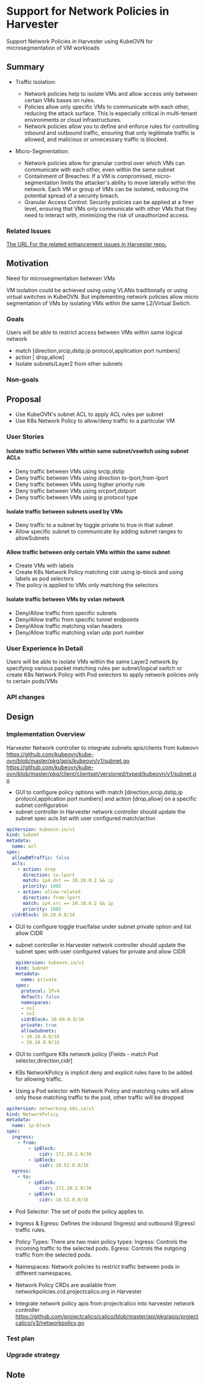 # Support for Network Policies in Harvester

Support Network Policies in Harvester using KubeOVN for microsegmentation of VM workloads

## Summary

- Traffic Isolation:
  - Network policies help to isolate VMs and allow access only between certain VMs bases on rules.
  - Policies allow only specific VMs to communicate with each other, reducing the attack surface. This is especially critical in multi-tenant environments or 
    cloud infrastructures.
  - Network policies allow you to define and enforce rules for controlling inbound and outbound traffic, ensuring that only legitimate traffic is allowed, 
    and malicious or unnecessary traffic is blocked.

- Micro-Segmentation:
  - Network policies allow for granular control over which VMs can communicate with each other, even within the same subnet
  - Containment of Breaches: If a VM is compromised, micro-segmentation limits the attacker's ability to move laterally within the network. Each VM or group 
    of VMs can be isolated, reducing the potential spread of a security breach.
  - Granular Access Control: Security policies can be applied at a finer level, ensuring that VMs only communicate with other VMs that they need to interact 
    with, minimizing the risk of unauthorized access.

### Related Issues

[The URL For the related enhancement issues in Harvester repo.](https://github.com/harvester/harvester/issues/7381)

## Motivation
Need for microsegmentation between VMs

VM isolation could be achieved using using VLANs traditionally or using virtual switches in KubeOVN.
But implementing network policies allow micro segmentation of VMs by isolating VMs within the same L2/Virtual Switch.

### Goals

Users will be able to restrict access between VMs within same logical network
- match [direction,srcip,dstip,ip protocol,application port numbers]
- action [ drop,allow]
- Isolate subnets/Layer2 from other subnets

### Non-goals

## Proposal

- Use KubeOVN's subnet ACL to apply ACL rules per subnet
- Use K8s Network Policy to allow/deny traffic to a particular VM 

### User Stories

#### Isolate traffic between VMs within same subnet/vswitch using subnet ACLs
- Deny traffic between VMs using srcip,dstip
- Deny traffic between VMs using direction to-lport,from-lport
- Deny traffic between VMs using higher priority rule
- Deny traffic between VMs using srcport,dstport
- Deny traffic between VMs using ip protocol type

#### Isolate traffic between subnets used by VMs
- Deny traffic to a subnet by toggle private to true in that subnet
- Allow specific subnet to communicate by adding subnet ranges to allowSubnets

#### Allow traffic between only certain VMs within the same subnet
- Create VMs with labels
- Create K8s Network Policy matching cidr using ip-block and using labels as pod selectors
- The policy is applied to VMs only matching the selectors

#### Isolate traffic between VMs by vxlan network
- Deny/Allow traffic from specific subnets
- Deny/Allow traffic from specific tunnel endpoints
- Deny/Allow traffic matching vxlan headers
- Deny/Allow traffic matching vxlan udp port number

### User Experience In Detail
Users will be able to isolate VMs within the same Layer2 network by specifying various packet matching rules per subnet/logical switch
or create K8s Network Policy with Pod selectors to apply network policies only to certain pods/VMs

### API changes

## Design

### Implementation Overview

Harvester Network controller to integrate subnets apis/clients from kubeovn
https://github.com/kubeovn/kube-ovn/blob/master/pkg/apis/kubeovn/v1/subnet.go
https://github.com/kubeovn/kube-ovn/blob/master/pkg/client/clientset/versioned/typed/kubeovn/v1/subnet.go

- GUI to configure policy options with match [direction,srcip,dstip,ip protocol,application port numbers]
  and action [drop,allow] on a specific subnet configuration
- subnet controller in Harvester network controller should update the subnet spec acls list with user configured match/action

```yaml
apiVersion: kubeovn.io/v1
kind: Subnet
metadata:
  name: acl
spec:
  allowEWTraffic: false
  acls:
    - action: drop
      direction: to-lport
      match: ip4.dst == 10.10.0.2 && ip
      priority: 1002
    - action: allow-related
      direction: from-lport
      match: ip4.src == 10.10.0.2 && ip
      priority: 1002
  cidrBlock: 10.10.0.0/24
```
- GUI to configure toggle true/false under subnet private option and list allow CIDR
- subnet controller in Harvester network controller should update the subnet spec with user configured values
  for private and allow CIDR

  ```yaml
  apiVersion: kubeovn.io/v1
  kind: Subnet
  metadata:
    name: private
  spec:
    protocol: IPv4
    default: false
    namespaces:
    - ns1
    - ns2
    cidrBlock: 10.69.0.0/16
    private: true
    allowSubnets:
    - 10.16.0.0/16
    - 10.18.0.0/16
  ```
- GUI to configure K8s network policy
  [Fields - match Pod selector,direction,cidr]
- K8s NetworkPolicy is implicit deny and explicit rules have to be added for allowing traffic.
- Using a Pod selector with Network Policy and matching rules will allow only those matching traffic to the pod, other traffic will be dropped

```yaml
apiVersion: networking.k8s.io/v1
kind: NetworkPolicy
metadata:
  name: ip-block
spec:
  ingress:
    - from:
        - ipBlock:
            cidr: 172.20.2.0/30
        - ipBlock:
            cidr: 10.52.0.0/16
  egress:
    - to:
        - ipBlock:
            cidr: 172.20.2.0/30
        - ipBlock:
            cidr: 10.52.0.0/16
```
- Pod Selector: The set of pods the policy applies to.
- Ingress & Egress: Defines the inbound (Ingress) and outbound (Egress) traffic rules.
- Policy Types: There are two main policy types:
  Ingress: Controls the incoming traffic to the selected pods.
  Egress: Controls the outgoing traffic from the selected pods.
- Namespaces: Network policies to restrict traffic between pods in different namespaces.

- Network Policy CRDs are available from networkpolicies.crd.projectcalico.org in Harvester
- Integrate network policy apis from projectcalico into harvester network controller
  https://github.com/projectcalico/calico/blob/master/api/pkg/apis/projectcalico/v3/networkpolicy.go

### Test plan

### Upgrade strategy

## Note
